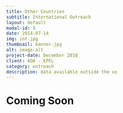 ```yaml
---
title: Other Countries
subtitle: International Outreach
layout: default
modal-id: 5
date: 2014-07-14
img: int.jpg
thumbnail: banner.jpg
alt: image-alt
project-date: December 2018
client: ADA - EPFL
category: outreach
description: data available outside the us
---
```



# Coming Soon 